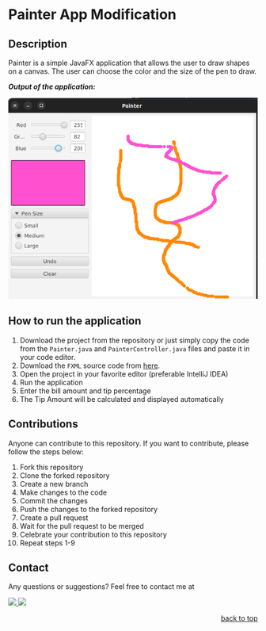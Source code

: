 # Painter App Modification

## Description

Painter is a simple JavaFX application that allows the user to draw shapes on a canvas. The user can choose the color and the size of the pen to draw.


***Output of the application:***

![img_5.png](https://github.com/Alibakhshov/JavaFX/blob/7e00fc2fef62e53f1b7fb85c51ffcea54c784e87/src/Pictures/img_5.png)


## How to run the application

1. Download the project from the repository or just simply copy the code from the `Painter.java` and `PainterController.java` files and paste it in your code editor.
2. Download the `FXML` source code from <a href="https://github.com/Alibakhshov/JavaFX/tree/master/src/main/resources/main/javafx">here</a>.
3. Open the project in your favorite editor (preferable IntelliJ IDEA)
4. Run the application
5. Enter the bill amount and tip percentage
6. The Tip Amount will be calculated and displayed automatically


## Contributions

Anyone can contribute to this repository. If you want to contribute, please follow the steps below:

1. Fork this repository
2. Clone the forked repository
3. Create a new branch
4. Make changes to the code
5. Commit the changes
6. Push the changes to the forked repository
7. Create a pull request
8. Wait for the pull request to be merged
9. Celebrate your contribution to this repository
10. Repeat steps 1-9

## Contact

Any questions or suggestions? Feel free to contact me at

<a href="https://www.linkedin.com/in/rauf-alibakhshov-6b5aa5210/">
    <img height="40" src="https://cdn2.iconfinder.com/data/icons/social-icon-3/512/social_style_3_in-306.png"/>
</a>

<a href="https://open.spotify.com/playlist/7KmIUNWrK8wEHfQcQfFrQ1?si=0e2d44043b5a40a4">
    <img height="40" src="https://cdn4.iconfinder.com/data/icons/logos-and-brands/512/315_Spotify_logo-128.png"/>
</a>


<p align="right"><a href="#top">back to top</a></p>
